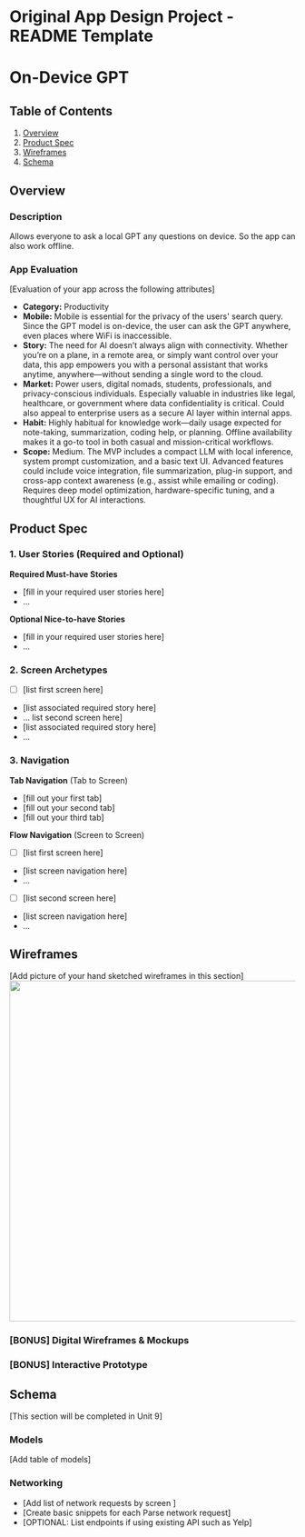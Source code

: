 <!-- # AI Chat App

[![Platform](https://img.shields.io/cocoapods/p/DLAutoSlidePageViewController.svg?style=flat)]()
[![Swift 5](https://img.shields.io/badge/Swift-5-orange.svg?style=flat)](https://developer.apple.com/swift/)

- This is an AI Chatbot app made with using [OpenAI API](https://platform.openai.com/).
- This app has been written with `UIkit` and utilizes `MVVM architecture`

### Technologies and Libraries

- MVVM
- CoreData
- Alamofire
- Kingfisher

## App Demo

https://github.com/SonmezYigithan/AIChatApp-iOS/assets/30535277/3c9d61e4-39ec-4007-8876-89bae879fe56

## Screenshots

<img src="Screenshots/HomePage.png" width=200 height=433> <img src="Screenshots/PersonaPage.png" width=200 height=433>
<img src="Screenshots/ChatHistory.png" width=200 height=433> <img src="Screenshots/ImageGenerationChat.png" width=200 height=433>
<img src="Screenshots/ChatPage.png" width=200 height=433> <img src="Screenshots/SettingsPage.png" width=200 height=433> -->

Original App Design Project - README Template
===

# On-Device GPT

## Table of Contents

1. [Overview](#Overview)
2. [Product Spec](#Product-Spec)
3. [Wireframes](#Wireframes)
4. [Schema](#Schema)

## Overview

### Description

Allows everyone to ask a local GPT any questions on device. So the app can also work offline.

### App Evaluation

[Evaluation of your app across the following attributes]
- **Category:** Productivity
- **Mobile:** Mobile is essential for the privacy of the users' search query. Since the GPT model is on-device, the user can ask the GPT anywhere, even places where WiFi is inaccessible.
- **Story:** The need for AI doesn’t always align with connectivity. Whether you’re on a plane, in a remote area, or simply want control over your data, this app empowers you with a personal assistant that works anytime, anywhere—without sending a single word to the cloud.
- **Market:** Power users, digital nomads, students, professionals, and privacy-conscious individuals. Especially valuable in industries like legal, healthcare, or government where data confidentiality is critical. Could also appeal to enterprise users as a secure AI layer within internal apps. 
- **Habit:** Highly habitual for knowledge work—daily usage expected for note-taking, summarization, coding help, or planning. Offline availability makes it a go-to tool in both casual and mission-critical workflows.
- **Scope:** Medium. The MVP includes a compact LLM with local inference, system prompt customization, and a basic text UI. Advanced features could include voice integration, file summarization, plug-in support, and cross-app context awareness (e.g., assist while emailing or coding). Requires deep model optimization, hardware-specific tuning, and a thoughtful UX for AI interactions.

## Product Spec

### 1. User Stories (Required and Optional)

**Required Must-have Stories**

* [fill in your required user stories here]
* ...

**Optional Nice-to-have Stories**

* [fill in your required user stories here]
* ...

### 2. Screen Archetypes

- [ ] [list first screen here]
* [list associated required story here]
* ...
list second screen here]
* [list associated required story here]
* ...

### 3. Navigation

**Tab Navigation** (Tab to Screen)

* [fill out your first tab]
* [fill out your second tab]
* [fill out your third tab]

**Flow Navigation** (Screen to Screen)

- [ ] [list first screen here]
* [list screen navigation here]
* ...
- [ ] [list second screen here]
* [list screen navigation here]
* ...

## Wireframes

[Add picture of your hand sketched wireframes in this section]
<img src="YOUR_WIREFRAME_IMAGE_URL" width=600>

### [BONUS] Digital Wireframes & Mockups

### [BONUS] Interactive Prototype

## Schema 

[This section will be completed in Unit 9]

### Models

[Add table of models]

### Networking

- [Add list of network requests by screen ]
- [Create basic snippets for each Parse network request]
- [OPTIONAL: List endpoints if using existing API such as Yelp]
